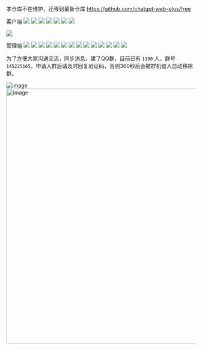 本仓库不在维护，迁移到最新仓库 https://github.com/chatgpt-web-plus/free

客户端
![](https://gouguoyin.oss-cn-beijing.aliyuncs.com/tools/images/2130706433/20230516/f001.png)
![](https://gouguoyin.oss-cn-beijing.aliyuncs.com/tools/images/2130706433/20230516/f002.png)
![](https://gouguoyin.oss-cn-beijing.aliyuncs.com/tools/images/2130706433/20230516/f003.png)
![](https://gouguoyin.oss-cn-beijing.aliyuncs.com/tools/images/2130706433/20230516/f004.png)
![](https://gouguoyin.oss-cn-beijing.aliyuncs.com/tools/images/2130706433/20230516/f005.png)
![](https://gouguoyin.oss-cn-beijing.aliyuncs.com/tools/images/2130706433/20230516/f006.png)
![](https://gouguoyin.oss-cn-beijing.aliyuncs.com/tools/images/2130706433/20230516/f007.png)

![](https://gouguoyin.oss-cn-beijing.aliyuncs.com/tools/images/2130706433/20230516/f008.png)

管理端
![](https://gouguoyin.oss-cn-beijing.aliyuncs.com/tools/images/2130706433/20230516/a001.png)
![](https://gouguoyin.oss-cn-beijing.aliyuncs.com/tools/images/2130706433/20230516/a002.png)
![](https://gouguoyin.oss-cn-beijing.aliyuncs.com/tools/images/2130706433/20230516/a003.png)
![](https://gouguoyin.oss-cn-beijing.aliyuncs.com/tools/images/2130706433/20230516/a004.png)
![](https://gouguoyin.oss-cn-beijing.aliyuncs.com/tools/images/2130706433/20230516/a005.png)
![](https://gouguoyin.oss-cn-beijing.aliyuncs.com/tools/images/2130706433/20230516/a006.png)
![](https://gouguoyin.oss-cn-beijing.aliyuncs.com/tools/images/2130706433/20230516/a007.png)
![](https://gouguoyin.oss-cn-beijing.aliyuncs.com/tools/images/2130706433/20230516/a008.png)
![](https://gouguoyin.oss-cn-beijing.aliyuncs.com/tools/images/2130706433/20230516/a009.png)
![](https://gouguoyin.oss-cn-beijing.aliyuncs.com/tools/images/2130706433/20230516/a010.png)
![](https://gouguoyin.oss-cn-beijing.aliyuncs.com/tools/images/2130706433/20230516/a011.png)
![](https://gouguoyin.oss-cn-beijing.aliyuncs.com/tools/images/2130706433/20230516/a012.png)
![](https://gouguoyin.oss-cn-beijing.aliyuncs.com/tools/images/2130706433/20230516/a014.png)
![](https://gouguoyin.oss-cn-beijing.aliyuncs.com/tools/images/2130706433/20230516/a015.png)



为了方便大家沟通交流，同步消息，建了QQ群，目前已有 `1190` 人，群号 `145225165`，申请入群后请及时回复验证码，否则360秒后会被群机器人自动移除群。

![image](https://user-images.githubusercontent.com/13517412/230753075-0d815446-3e24-4a09-bee4-e3fa59dec76e.png)
<img width="679" alt="image" src="https://user-images.githubusercontent.com/13517412/230753144-0c5ea0ee-55a6-4d5d-8282-53fcbc9355c7.png">
